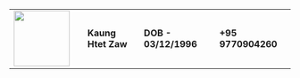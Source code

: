 <table>
  <tr>
    <td rowspan="3">
      <img src="https://media.giphy.com/media/v1.Y2lkPTc5MGI3NjExM2NjMzhkN2NlYTMzYTY4YTk0ZGQxMjAyZDZhY2M5NjQyODBkN2Y3NCZjdD1z/gjrYDwbjnK8x36xZIO/giphy.gif"           width="100">
     <td>
     <td>
       <b>Kaung Htet Zaw</b>
     </td>
    <td>
       <b>DOB - 03/12/1996 </b>
     </td>
    <td>
       <b>+95 9770904260</b>
     </td>
    </tr>
</table>
